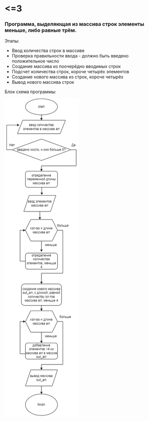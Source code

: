 # <=3

### Программа, выделяющая из массива строк элементы меньше, либо равные трём.

Этапы:
* Ввод количества строк в массиве
* Проверка правильности ввода - должно быть введено положительное число
* Создание массива из поочерёдно вводимых строк
* Подсчет количества строк, короче четырёх элементов
* Создание нового массива из строк, короче четырёх
* Вывод нового массива строк

Блок схема программы:

 ![блок-схема](cw1/блок-схема.png)
